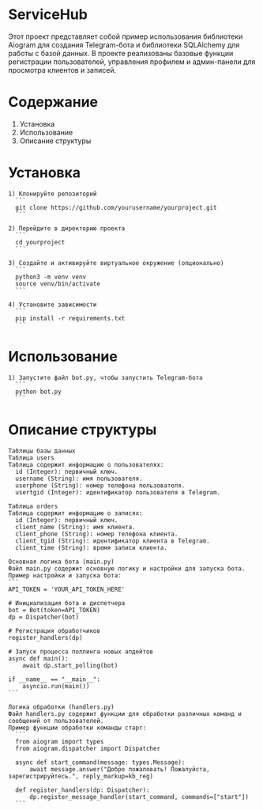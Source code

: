 # ServiceHub
  Этот проект представляет собой пример использования библиотеки Aiogram для создания Telegram-бота и библиотеки SQLAlchemy для работы с базой данных. В проекте реализованы базовые функции регистрации пользователей, управления профилем и админ-панели для     просмотра клиентов и записей.

# Содержание
  1) Установка
  2) Использование
  3) Описание структуры

  # Установка
    1) Клонируйте репозиторий
      ```
      git clone https://github.com/yourusername/yourproject.git
      ```

    2) Перейдите в директорию проекта
      ```
      cd yourproject
      ```

    3) Создайте и активируйте виртуальное окружение (опционально)
      ```
      python3 -m venv venv
      source venv/bin/activate
      ```

    4) Установите зависимости
      ```
      pip install -r requirements.txt
      ```

  # Использование
    1) Запустите файл bot.py, чтобы запустить Telegram-бота
      ```
      python bot.py
      ```

  # Описание структуры
    Таблицы базы данных 
    Таблица users
    Таблица содержит информацию о пользователях:
      id (Integer): первичный ключ.
      username (String): имя пользователя.
      userphone (String): номер телефона пользователя.
      usertgid (Integer): идентификатор пользователя в Telegram.
      
    Таблица orders
    Таблица содержит информацию о записях:
      id (Integer): первичный ключ.
      client_name (String): имя клиента.
      client_phone (String): номер телефона клиента.
      client_tgid (String): идентификатор клиента в Telegram.
      client_time (String): время записи клиента.

    Основная логика бота (main.py)
    Файл main.py содержит основную логику и настройки для запуска бота.
    Пример настройки и запуска бота:
    ```
    API_TOKEN = 'YOUR_API_TOKEN_HERE'

    # Инициализация бота и диспетчера
    bot = Bot(token=API_TOKEN)
    dp = Dispatcher(bot)
    
    # Регистрация обработчиков
    register_handlers(dp)
    
    # Запуск процесса поллинга новых апдейтов
    async def main():
        await dp.start_polling(bot)
    
    if __name__ == "__main__":
        asyncio.run(main())
    ```
    
    Логика обработки (handlers.py)
    Файл handlers.py содержит функции для обработки различных команд и сообщений от пользователей.
    Пример функции обработки команды старт:
      ```
      from aiogram import types
      from aiogram.dispatcher import Dispatcher
      
      async def start_command(message: types.Message):
          await message.answer("Добро пожаловать! Пожалуйста, зарегистрируйтесь.", reply_markup=kb_reg)
      
      def register_handlers(dp: Dispatcher):
          dp.register_message_handler(start_command, commands=["start"])
      ```
